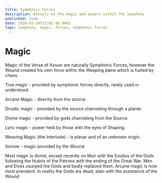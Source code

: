 ```yaml
---
title: Symphonic Forces
description: Details on the magic and powers within The Symphony
published: true
date: 2020-03-26T21:02:40.946Z
tags: symphony, magic, forces, symphonic forces
---
```


# Magic

Magic of the Verse of Azuun are naturally Symphonic Forces, however the Wound created his own force within the Weeping plane which is fueled by chaos. 

True magic - provided by symphonic forces directly, rarely used or understood.

Arcane Magic - directly from the source.  

Druidic magic - provided by the source channeling through a planet. 

Divine magic - provided by gods channeling from the Source. 

Lyric magic - power held by those with the eyes of Shaping.

Weaving Magic (the Interlude) - is planar and of an unknown origin.

Sorrow - magic provided by the Wound.

Most magic is divine, except recently on Muir with the Exodus of the Gods following the Hubris of the Patrons with the ending of the Great War. Men and Elves usurped the Gods and badly replaced them. Arcane magic is now most prevalent. In reality the Gods are dead, slain with the assistance of the Wound